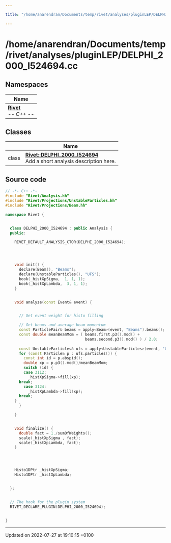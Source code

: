 ```yaml
---

title: "/home/anarendran/Documents/temp/rivet/analyses/pluginLEP/DELPHI_2000_I524694.cc"

---
```


# /home/anarendran/Documents/temp/rivet/analyses/pluginLEP/DELPHI_2000_I524694.cc



## Namespaces

| Name           |
| -------------- |
| **[Rivet](http://example.org/namespaces/namespacerivet/)** <br>-*- C++ -*-  |

## Classes

|                | Name           |
| -------------- | -------------- |
| class | **[Rivet::DELPHI_2000_I524694](http://example.org/classes/classrivet_1_1delphi__2000__i524694/)** <br>Add a short analysis description here.  |




## Source code

```cpp
// -*- C++ -*-
#include "Rivet/Analysis.hh"
#include "Rivet/Projections/UnstableParticles.hh"
#include "Rivet/Projections/Beam.hh"

namespace Rivet {


  class DELPHI_2000_I524694 : public Analysis {
  public:

    RIVET_DEFAULT_ANALYSIS_CTOR(DELPHI_2000_I524694);




    void init() {
      declare(Beam(), "Beams");
      declare(UnstableParticles(), "UFS");
      book(_histXpSigma,  1, 1, 1);
      book(_histXpLambda,  3, 1, 1);
    }


    void analyze(const Event& event) {


      // Get event weight for histo filling

      // Get beams and average beam momentum
      const ParticlePair& beams = apply<Beam>(event, "Beams").beams();
      const double meanBeamMom = ( beams.first.p3().mod() +
                                   beams.second.p3().mod() ) / 2.0;
      
      const UnstableParticles& ufs = apply<UnstableParticles>(event, "UFS");
      for (const Particle& p : ufs.particles()) {
        const int id = p.abspid();
        double xp = p.p3().mod()/meanBeamMom;
        switch (id) {
        case 3112:
          _histXpSigma->fill(xp);
      break;
        case 3124:
          _histXpLambda->fill(xp);
      break;
    }
      }

    }


    void finalize() {
      double fact = 1./sumOfWeights();
      scale(_histXpSigma , fact); 
      scale(_histXpLambda, fact); 
    }




    Histo1DPtr _histXpSigma;
    Histo1DPtr _histXpLambda;


  };


  // The hook for the plugin system
  RIVET_DECLARE_PLUGIN(DELPHI_2000_I524694);


}
```


-------------------------------

Updated on 2022-07-27 at 19:10:15 +0100
